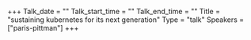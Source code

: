 +++
Talk_date = ""
Talk_start_time = ""
Talk_end_time = ""
Title = "sustaining kubernetes for its next generation"
Type = "talk"
Speakers = ["paris-pittman"]
+++


